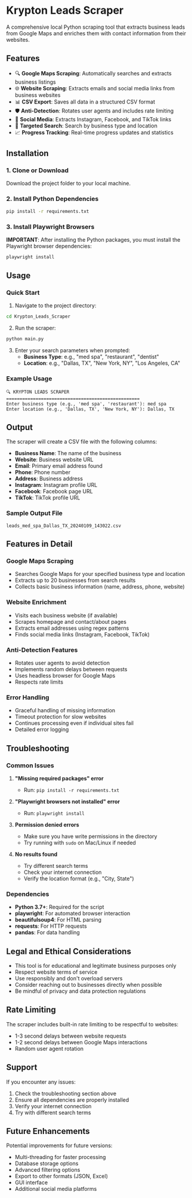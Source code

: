 # Krypton Leads Scraper

A comprehensive local Python scraping tool that extracts business leads from Google Maps and enriches them with contact information from their websites.

## Features

- 🔍 **Google Maps Scraping**: Automatically searches and extracts business listings
- 🌐 **Website Scraping**: Extracts emails and social media links from business websites
- 📊 **CSV Export**: Saves all data in a structured CSV format
- 🛡️ **Anti-Detection**: Rotates user agents and includes rate limiting
- 📱 **Social Media**: Extracts Instagram, Facebook, and TikTok links
- 🎯 **Targeted Search**: Search by business type and location
- 📈 **Progress Tracking**: Real-time progress updates and statistics

## Installation

### 1. Clone or Download

Download the project folder to your local machine.

### 2. Install Python Dependencies

```bash
pip install -r requirements.txt
```

### 3. Install Playwright Browsers

**IMPORTANT**: After installing the Python packages, you must install the Playwright browser dependencies:

```bash
playwright install
```

## Usage

### Quick Start

1. Navigate to the project directory:
```bash
cd Krypton_Leads_Scraper
```

2. Run the scraper:
```bash
python main.py
```

3. Enter your search parameters when prompted:
   - **Business Type**: e.g., "med spa", "restaurant", "dentist"
   - **Location**: e.g., "Dallas, TX", "New York, NY", "Los Angeles, CA"

### Example Usage

```
🔍 KRYPTON LEADS SCRAPER
==================================================
Enter business type (e.g., 'med spa', 'restaurant'): med spa
Enter location (e.g., 'Dallas, TX', 'New York, NY'): Dallas, TX
```

## Output

The scraper will create a CSV file with the following columns:

- **Business Name**: The name of the business
- **Website**: Business website URL
- **Email**: Primary email address found
- **Phone**: Phone number
- **Address**: Business address
- **Instagram**: Instagram profile URL
- **Facebook**: Facebook page URL
- **TikTok**: TikTok profile URL

### Sample Output File

```
leads_med_spa_Dallas_TX_20240109_143022.csv
```

## Features in Detail

### Google Maps Scraping
- Searches Google Maps for your specified business type and location
- Extracts up to 20 businesses from search results
- Collects basic business information (name, address, phone, website)

### Website Enrichment
- Visits each business website (if available)
- Scrapes homepage and contact/about pages
- Extracts email addresses using regex patterns
- Finds social media links (Instagram, Facebook, TikTok)

### Anti-Detection Features
- Rotates user agents to avoid detection
- Implements random delays between requests
- Uses headless browser for Google Maps
- Respects rate limits

### Error Handling
- Graceful handling of missing information
- Timeout protection for slow websites
- Continues processing even if individual sites fail
- Detailed error logging

## Troubleshooting

### Common Issues

1. **"Missing required packages" error**
   - Run: `pip install -r requirements.txt`

2. **"Playwright browsers not installed" error**
   - Run: `playwright install`

3. **Permission denied errors**
   - Make sure you have write permissions in the directory
   - Try running with `sudo` on Mac/Linux if needed

4. **No results found**
   - Try different search terms
   - Check your internet connection
   - Verify the location format (e.g., "City, State")

### Dependencies

- **Python 3.7+**: Required for the script
- **playwright**: For automated browser interaction
- **beautifulsoup4**: For HTML parsing
- **requests**: For HTTP requests
- **pandas**: For data handling

## Legal and Ethical Considerations

- This tool is for educational and legitimate business purposes only
- Respect website terms of service
- Use responsibly and don't overload servers
- Consider reaching out to businesses directly when possible
- Be mindful of privacy and data protection regulations

## Rate Limiting

The scraper includes built-in rate limiting to be respectful to websites:
- 1-3 second delays between website requests
- 1-2 second delays between Google Maps interactions
- Random user agent rotation

## Support

If you encounter any issues:
1. Check the troubleshooting section above
2. Ensure all dependencies are properly installed
3. Verify your internet connection
4. Try with different search terms

## Future Enhancements

Potential improvements for future versions:
- Multi-threading for faster processing
- Database storage options
- Advanced filtering options
- Export to other formats (JSON, Excel)
- GUI interface
- Additional social media platforms